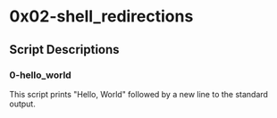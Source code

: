 # 0x02-shell_redirections

## Script Descriptions

### 0-hello_world
This script prints "Hello, World" followed by a new line to the standard output.
